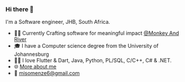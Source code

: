 ### Hi there 👋

I'm a Software engineer, JHB, South Africa.
- 👨‍💻 Currently Crafting software for meaningful impact [@Monkey And River](https://monkeyandriver.com/)
- 🎓 I have a Computer science degree from the University of Johannesburg
- 👨‍💻 I love Flutter & Dart, Java, Python, PL/SQL, C/C++, C# & .NET.
- 🌐 [More about me](misomenze.info)
- 📧 misomenze6@gmail.com
